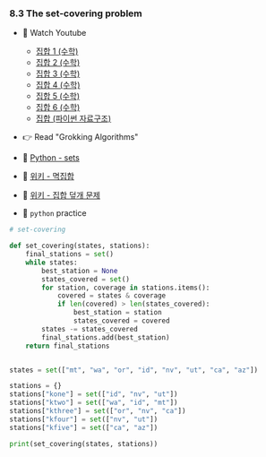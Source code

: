 ### 8.3 The set-covering problem

- 🍒 Watch Youtube
    - [집합 1 (수학)](https://www.youtube.com/watch?v=4bg1yp1kpeE)
    - [집합 2 (수학)](https://www.youtube.com/watch?v=qexd6acPvcc)
    - [집합 3 (수학)](https://www.youtube.com/watch?v=uhTfJ1MLVcs)
    - [집합 4 (수학)](https://www.youtube.com/watch?v=zB55cgE_31M&t=176s)
    - [집합 5 (수학)](https://www.youtube.com/watch?v=QwuOfuqXv4A)
    - [집합 6 (수학)](https://www.youtube.com/watch?v=w7nCrRuvcEc)
    - [집합 (파이썬 자료구조)](https://www.youtube.com/watch?v=0oYv-GVIXzI)
   

- 👉 Read "Grokking Algorithms"


- 🍑 [Python - sets](https://docs.python.org/3/tutorial/datastructures.html#sets)
- 🍑 [위키 - 멱집합](https://ko.wikipedia.org/wiki/%EB%A9%B1%EC%A7%91%ED%95%A9)
- 🍑 [위키 - 집합 덮개 문제](https://ko.wikipedia.org/wiki/%EC%A7%91%ED%95%A9_%EB%8D%AE%EA%B0%9C_%EB%AC%B8%EC%A0%9C)



- 🐍 `python` practice

```python
# set-covering

def set_covering(states, stations):
    final_stations = set()
    while states:
        best_station = None
        states_covered = set()
        for station, coverage in stations.items():
            covered = states & coverage
            if len(covered) > len(states_covered):
                best_station = station
                states_covered = covered
        states -= states_covered
        final_stations.add(best_station)
    return final_stations


states = set(["mt", "wa", "or", "id", "nv", "ut", "ca", "az"])

stations = {}
stations["kone"] = set(["id", "nv", "ut"])
stations["ktwo"] = set(["wa", "id", "mt"])
stations["kthree"] = set(["or", "nv", "ca"])
stations["kfour"] = set(["nv", "ut"])
stations["kfive"] = set(["ca", "az"])

print(set_covering(states, stations))
```
